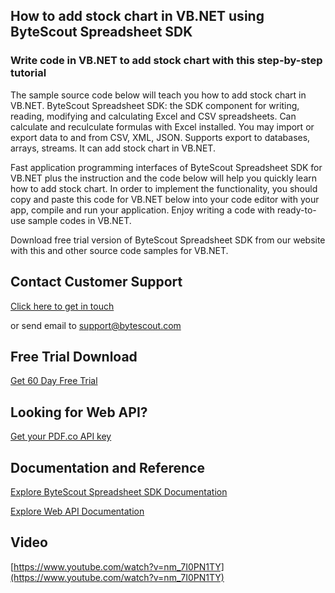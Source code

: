 ## How to add stock chart in VB.NET using ByteScout Spreadsheet SDK

### Write code in VB.NET to add stock chart with this step-by-step tutorial

The sample source code below will teach you how to add stock chart in VB.NET. ByteScout Spreadsheet SDK: the SDK component for writing, reading, modifying and calculating Excel and CSV spreadsheets. Can calculate and reculculate formulas with Excel installed. You may import or export data to and from CSV, XML, JSON. Supports export to databases, arrays, streams. It can add stock chart in VB.NET.

Fast application programming interfaces of ByteScout Spreadsheet SDK for VB.NET plus the instruction and the code below will help you quickly learn how to add stock chart. In order to implement the functionality, you should copy and paste this code for VB.NET below into your code editor with your app, compile and run your application. Enjoy writing a code with ready-to-use sample codes in VB.NET.

Download free trial version of ByteScout Spreadsheet SDK from our website with this and other source code samples for VB.NET.

## Contact Customer Support

[Click here to get in touch](https://bytescout.zendesk.com/hc/en-us/requests/new?subject=ByteScout%20Spreadsheet%20SDK%20Question)

or send email to [support@bytescout.com](mailto:support@bytescout.com?subject=ByteScout%20Spreadsheet%20SDK%20Question) 

## Free Trial Download

[Get 60 Day Free Trial](https://bytescout.com/download/web-installer?utm_source=github-readme)

## Looking for Web API? 

[Get your PDF.co API key](https://pdf.co/documentation/api?utm_source=github-readme)

## Documentation and Reference

[Explore ByteScout Spreadsheet SDK Documentation](https://bytescout.com/documentation/index.html?utm_source=github-readme)

[Explore Web API Documentation](https://pdf.co/documentation/api?utm_source=github-readme)

## Video

[https://www.youtube.com/watch?v=nm_7I0PN1TY](https://www.youtube.com/watch?v=nm_7I0PN1TY)